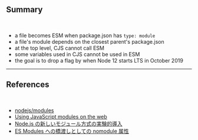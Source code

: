 <!-- sectionTitle: Summary -->

<!-- note
This is today's summary.

* a file becomes ESM / when package.json has `type: module`
* a file's module / depends on the closest parent's package.json
* at the top level, CJS cannot call ESM
* some variables used in CJS / cannot be used in ESM
* the goal is to drop a flag / by when Node 12 starts LTS / in October 2019

Please look forward to future Node.js!
-->

## Summary

<br />

* a file becomes ESM when package.json has `type: module`
* a file's module depends on the closest parent's package.json
* at the top level, CJS cannot call ESM
* some variables used in CJS cannot be used in ESM
* the goal is to drop a flag by when Node 12 starts LTS in October 2019

---

<!-- sectionTitle: References -->

<!-- note
These are the references / used to make this slide.
-->

## References

<br />

* [nodejs/modules](https://github.com/nodejs/modules)
* [Using JavaScript modules on the web](https://developers.google.com/web/fundamentals/primers/modules)
* [Node.js の新しいモジュール方式の実験的導入](https://blog.hiroppy.me/entry/nodejs-experimental-modules)
* [ES Modules への橋渡しとしての nomodule 属性](https://blog.jxck.io/entries/2017-06-21/nomodule-attribute.html)
